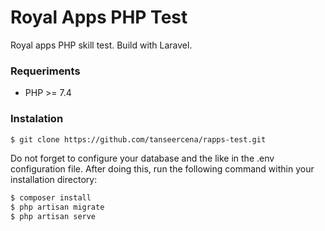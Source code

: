 # Royal Apps PHP Test

Royal apps PHP skill test. Build with Laravel.

### Requeriments

- PHP >= 7.4

### Instalation

```sh
$ git clone https://github.com/tanseercena/rapps-test.git
```

Do not forget to configure your database and the like in the .env configuration file.
After doing this, run the following command within your installation directory:
```sh
$ composer install
$ php artisan migrate
$ php artisan serve
```


